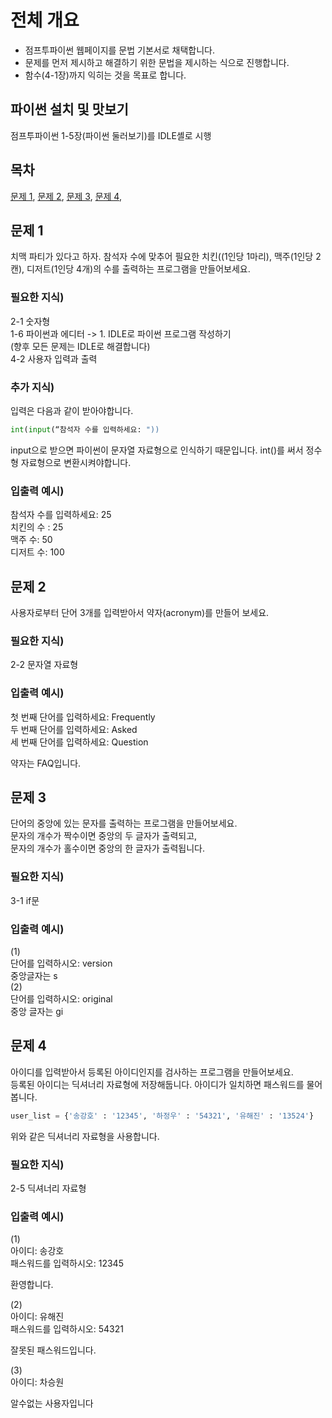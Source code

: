 # 전체 개요
- 점프투파이썬 웹페이지를 문법 기본서로 채택합니다.
- 문제를 먼저 제시하고 해결하기 위한 문법을 제시하는 식으로 진행합니다.
- 함수(4-1장)까지 익히는 것을 목표로 합니다.


## 파이썬 설치 및 맛보기
점프투파이썬 1-5장(파이썬 둘러보기)를 IDLE셸로 시행   

## 목차
[문제 1](#문제-1),
[문제 2](#문제-2),
[문제 3](#문제-3),
[문제 4](#문제-4),

## 문제 1
치맥 파티가 있다고 하자. 참석자 수에 맞추어 필요한 치킨((1인당 1마리), 맥주(1인당 2캔), 디저트(1인당 4개)의 수를 출력하는 프로그램을 만들어보세요.

### 필요한 지식)
2-1 숫자형   
1-6 파이썬과 에디터 -> 1. IDLE로 파이썬 프로그램 작성하기   
(향후 모든 문제는 IDLE로 해결합니다)   
4-2 사용자 입력과 출력

### 추가 지식)   
입력은 다음과 같이 받아야합니다.   
```python
int(input(“참석자 수를 입력하세요: "))   
```
input으로 받으면 파이썬이 문자열 자료형으로 인식하기 때문입니다. int()를 써서 정수형 자료형으로 변환시켜야합니다.   

### 입출력 예시)   
참석자 수를 입력하세요: 25   
치킨의 수 : 25   
맥주 수: 50   
디저트 수: 100   


## 문제 2
사용자로부터 단어 3개를 입력받아서 약자(acronym)를 만들어 보세요.

### 필요한 지식)   
2-2 문자열 자료형

### 입출력 예시)   
첫 번째 단어를 입력하세요: Frequently   
두 번째 단어를 입력하세요: Asked   
세 번째 단어를 입력하세요: Question   

약자는 FAQ입니다.   


## 문제 3
단어의 중앙에 있는 문자를 출력하는 프로그램을 만들어보세요.   
문자의 개수가 짝수이면 중앙의 두 글자가 출력되고,   
문자의 개수가 홀수이면 중앙의 한 글자가 출력됩니다.   

### 필요한 지식)   
3-1 if문

### 입출력 예시)   
(1)   
단어를 입력하시오: version   
중앙글자는 s   
(2)   
단어를 입력하시오: original   
중앙 글자는 gi


## 문제 4
아이디를 입력받아서 등록된 아이디인지를 검사하는 프로그램을 만들어보세요.    
등록된 아이디는 딕셔너리 자료형에 저장해둡니다. 아이디가 일치하면 패스워드를 물어봅니다.
```python
user_list = {'송강호' : '12345', '하정우' : '54321', '유해진' : '13524'}
```

위와 같은 딕셔너리 자료형을 사용합니다.   

### 필요한 지식)   
2-5 딕셔너리 자료형

### 입출력 예시)   
(1)   
아이디: 송강호   
패스워드를 입력하시오: 12345   

환영합니다.


(2)   
아이디: 유해진   
패스워드를 입력하시오: 54321

잘못된 패스워드입니다.

(3)   
아이디: 차승원

알수없는 사용자입니다

